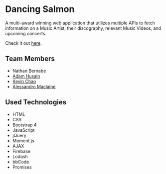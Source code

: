 # Dancing Salmon

A multi-award winning web application that utilizes multiple APIs to fetch information on a Music Artist, their discography, relevant Music Videos, and upcoming concerts.

Check it out [here](https://nbernabe09.github.io/dancing-salmon/).

## Team Members
- Nathan Bernabe
- [Adam Husain](https://github.com/medaman)
- [Kevin Chao](https://github.com/kevinchao7)
- [Alessandro Maclaine](https://github.com/ALMaclaine)

## Used Technologies
- HTML
- CSS
- Bootstrap 4
- JavaScript
- jQuery
- Moment.js
- AJAX
- Firebase
- Lodash
- bbCode
- Promises

